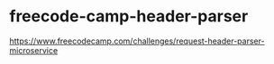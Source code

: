 # freecode-camp-header-parser
https://www.freecodecamp.com/challenges/request-header-parser-microservice
